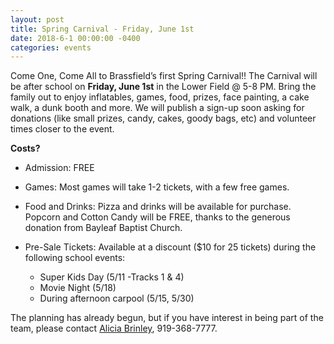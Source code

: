 ```yaml
---
layout: post
title: Spring Carnival - Friday, June 1st
date: 2018-6-1 00:00:00 -0400
categories: events
---
```

Come One, Come All to Brassfield’s first Spring Carnival!!  The Carnival will be after school on **Friday, June 1st** in the Lower Field @ 5-8 PM. Bring the family out to enjoy inflatables, games, food, prizes, face painting, a cake walk, a dunk booth and more.   We will publish a sign-up soon asking for donations (like small prizes, candy, cakes, goody bags, etc) and volunteer times closer to the event. 

__Costs?__

* Admission: FREE

* Games: Most games will take 1-2 tickets, with a few free games.

* Food and Drinks: Pizza and drinks will be available for purchase. Popcorn and Cotton Candy will be FREE, thanks to the generous donation from Bayleaf Baptist Church.

* Pre-Sale Tickets: Available at a discount ($10 for 25 tickets) during the following school events:

  * Super Kids Day (5/11 -Tracks 1 & 4)
  * Movie Night (5/18)
  * During afternoon carpool (5/15, 5/30)

The planning has already begun, but if you have interest in being part of the team, please contact [Alicia Brinley](mailto:aliciabrinley217@gmail.com), 919-368-7777.

